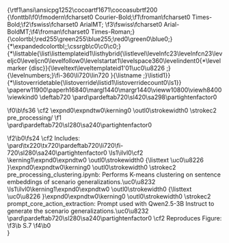 {\rtf1\ansi\ansicpg1252\cocoartf1671\cocoasubrtf200
{\fonttbl\f0\fmodern\fcharset0 Courier-Bold;\f1\froman\fcharset0 Times-Bold;\f2\fswiss\fcharset0 ArialMT;
\f3\fswiss\fcharset0 Arial-BoldMT;\f4\froman\fcharset0 Times-Roman;}
{\colortbl;\red255\green255\blue255;\red0\green0\blue0;}
{\*\expandedcolortbl;;\cssrgb\c0\c0\c0;}
{\*\listtable{\list\listtemplateid1\listhybrid{\listlevel\levelnfc23\levelnfcn23\leveljc0\leveljcn0\levelfollow0\levelstartat1\levelspace360\levelindent0{\*\levelmarker \{disc\}}{\leveltext\leveltemplateid1\'01\uc0\u8226 ;}{\levelnumbers;}\fi-360\li720\lin720 }{\listname ;}\listid1}}
{\*\listoverridetable{\listoverride\listid1\listoverridecount0\ls1}}
\paperw11900\paperh16840\margl1440\margr1440\vieww10800\viewh8400\viewkind0
\deftab720
\pard\pardeftab720\sl420\sa298\partightenfactor0

\f0\b\fs36 \cf2 \expnd0\expndtw0\kerning0
\outl0\strokewidth0 \strokec2 pre_processing/
\f1 \
\pard\pardeftab720\sl280\sa240\partightenfactor0

\f2\b0\fs24 \cf2 Includes:\
\pard\tx220\tx720\pardeftab720\li720\fi-720\sl280\sa240\partightenfactor0
\ls1\ilvl0\cf2 \kerning1\expnd0\expndtw0 \outl0\strokewidth0 {\listtext	\uc0\u8226 	}\expnd0\expndtw0\kerning0
\outl0\strokewidth0 \strokec2 pre_processing_clustering.ipynb: Performs K-means clustering on sentence embeddings of scenario generalizations.\uc0\u8232 \
\ls1\ilvl0\kerning1\expnd0\expndtw0 \outl0\strokewidth0 {\listtext	\uc0\u8226 	}\expnd0\expndtw0\kerning0
\outl0\strokewidth0 \strokec2 prompt_core_action_extraction: Prompt used with Qwen2.5-3B Instruct to generate the scenario generalizations.\uc0\u8232 \
\pard\pardeftab720\sl280\sa240\partightenfactor0
\cf2 Reproduces Figure: 
\f3\b S.7
\f4\b0 \
}